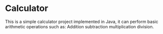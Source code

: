 # Calculator
This is a simple calculator project implemented in Java, it can perform basic arithmetic operations such as: 
Addition
subtraction
multiplication 
division.

